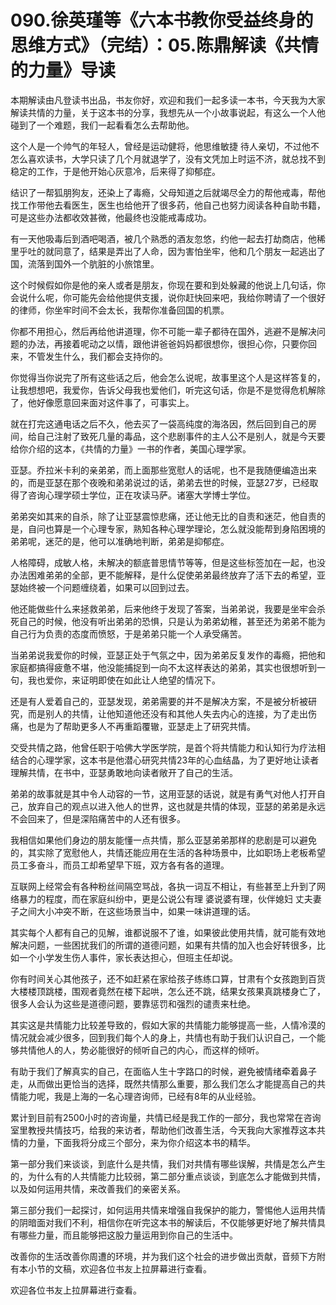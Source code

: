 # 090.徐英瑾等《六本书教你受益终身的思维方式》（完结）：05.陈鼎解读《共情的力量》导读

本期解读由凡登读书出品，书友你好，欢迎和我们一起多读一本书，今天我为大家解读共情的力量，关于这本书的分享，我想先从一个小故事说起，有这么一个人他碰到了一个难题，我们一起看看怎么去帮助他。

这个人是一个帅气的年轻人，曾经是运动健将，他思维敏捷 待人亲切，不过他不怎么喜欢读书，大学只读了几个月就退学了，没有文凭加上时运不济，就总找不到稳定的工作，于是他开始心灰意冷，后来得了抑郁症。

结识了一帮狐朋狗友，还染上了毒瘾，父母知道之后就竭尽全力的帮他戒毒，帮他找工作带他去看医生，医生也给他开了很多药，他自己也努力阅读各种自助书籍，可是这些办法都收效甚微，他最终也没能戒毒成功。

有一天他吸毒后到酒吧喝酒，被几个熟悉的酒友忽悠，约他一起去打劫商店，他稀里乎吐的就同意了，结果是弄出了人命，因为害怕坐牢，他和几个朋友一起逃出了国，流落到国外一个肮脏的小旅馆里。

这个时候假如你是他的亲人或者是朋友，你现在要和到处躲藏的他说上几句话，你会说什么呢，你可能先会给他提供支援，说你赶快回来吧，我给你聘请了一个很好的律师，你坐牢时间不会太长，我帮你准备回国的机票。

你都不用担心，然后再给他讲道理，你不可能一辈子都待在国外，逃避不是解决问题的办法，再接着呢动之以情，跟他讲爸爸妈妈都很想你，很担心你，只要你回来，不管发生什么，我们都会支持你的。

你觉得当你说完了所有这些话之后，他会怎么说呢，故事里这个人是这样答复的，让我想想吧，我爱你，告诉父母我也爱他们，听完这句话，你是不是觉得危机解除了，他好像愿意回来面对这件事了，可事实上。

就在打完这通电话之后不久，他去买了一袋高纯度的海洛因，然后回到自己的房间，给自己注射了致死几量的毒品，这个悲剧事件的主人公不是别人，就是今天要给你介绍的这本，《共情的力量》一书的作者，美国心理学家。

亚瑟。乔拉米卡利的亲弟弟，而上面那些宽慰人的话呢，也不是我随便编造出来的，而是亚瑟在那个夜晚和弟弟说过的话，弟弟去世的时候，亚瑟27岁，已经取得了咨询心理学硕士学位，正在攻读马萨。诸塞大学博士学位。

弟弟突如其来的自杀，除了让亚瑟震惊悲痛，还让他无比的自责和迷茫，他自责的是，自问也算是一个心理专家，熟知各种心理学理论，怎么就没能帮到身陷困境的弟弟呢，迷茫的是，他可以准确地判断，弟弟是抑郁症。

人格障碍，成敏人格，未解决的额底普思情节等等，但是这些标签加在一起，也没办法困难弟弟的全部，更不能解释，是什么促使弟弟最终放弃了活下去的希望，亚瑟始终被一个问题缠绕着，如果可以回到过去。

他还能做些什么来拯救弟弟，后来他终于发现了答案，当弟弟说，我要是坐牢会杀死自己的时候，他没有听出弟弟的恐惧，只是认为弟弟幼稚，甚至还为弟弟不能为自己行为负责的态度而愤怒，于是弟弟只能一个人承受痛苦。

当弟弟说我爱你的时候，亚瑟正处于气氛之中，因为弟弟反复发作的毒瘾，把他和家庭都搞得疲惫不堪，他没能捕捉到一向不太这样表达的弟弟，其实也很想听到一句，我也爱你，来证明即使在如此让人绝望的情况下。

还是有人爱着自己的，亚瑟发现，弟弟需要的并不是解决方案，不是被分析被研究，而是别人的共情，让他知道他还没有和其他人失去内心的连接，为了走出伤痛，也是为了帮助更多人不再重蹈覆辙，亚瑟走上了研究共情。

交受共情之路，他曾任职于哈佛大学医学院，是首个将共情能力和认知行为疗法相结合的心理学家，这本书是他潜心研究共情23年的心血结晶，为了更好地让读者理解共情，在书中，亚瑟勇敢地向读者敞开了自己的生活。

弟弟的故事就是其中令人动容的一节，这用亚瑟的话说，就是有勇气对他人打开自己，放弃自己的观点以进入他人的世界，这也就是共情的体现，亚瑟的弟弟是永远不会回来了，但是深陷痛苦中的人还有很多。

我相信如果他们身边的朋友能懂一点共情，那么亚瑟弟弟那样的悲剧是可以避免的，其实除了宽慰他人，共情还能应用在生活的各种场景中，比如职场上老板希望员工多奋斗，而员工却希望早下班，双方各有各的道理。

互联网上经常会有各种粉丝间隔空骂战，各执一词互不相让，有些甚至上升到了网络暴力的程度，而在家庭纠纷中，更是公说公有理 婆说婆有理，伙伴媳妇 丈夫妻子之间大小冲突不断，在这些场景当中，如果一味讲道理的话。

其实每个人都有自己的见解，谁都说服不了谁，如果彼此使用共情，就可能有效地解决问题，一些困扰我们的所谓的道德问题，如果有共情的加入也会好转很多，比如一个小学发生伤人事件，家长表达担心，但班主任却说。

你有时间关心其他孩子，还不如赶紧在家给孩子练练口算，甘肃有个女孩跑到百货大楼楼顶跳楼，围观者竟然在楼下起哄，怎么还不跳，结果女孩果真跳楼身亡了，很多人会认为这些是道德问题，要靠惩罚和强烈的谴责来杜绝。

其实这是共情能力比较差导致的，假如大家的共情能力能够提高一些，人情冷漠的情况就会减少很多，回到我们每个人的身上，共情也有助于我们认识自己，一个能够共情他人的人，势必能很好的倾听自己的内心，而这样的倾听。

有助于我们了解真实的自己，在面临人生十字路口的时候，避免被情绪牵着鼻子走，从而做出更恰当的选择，既然共情那么重要，那么我们怎么才能提高自己的共情能力呢，我是上海的一名心理咨询师，已经有8年的从业经验。

累计到目前有2500小时的咨询量，共情已经是我工作的一部分，我也常常在咨询室里教授共情技巧，给我的来访者，帮助他们改善生活，今天我向大家推荐这本共情的力量，下面我将分成三个部分，来为你介绍这本书的精华。

第一部分我们来谈谈，到底什么是共情，我们对共情有哪些误解，共情是怎么产生的，为什么有的人共情能力比较弱，第二部分重点谈谈，到底怎么才能做到共情，以及如何运用共情，来改善我们的亲密关系。

第三部分我们一起探讨，如何运用共情来增强自我保护的能力，警惕他人运用共情的阴暗面对我们不利，相信你在听完这本书的解读后，不仅能够更好地了解共情具有哪些力量，而且能够把这股力量运用到你自己的生活中。

改善你的生活改善你周遭的环境，并为我们这个社会的进步做出贡献，音频下方附有本小节的文稿，欢迎各位书友上拉屏幕进行查看。

欢迎各位书友上拉屏幕进行查看。